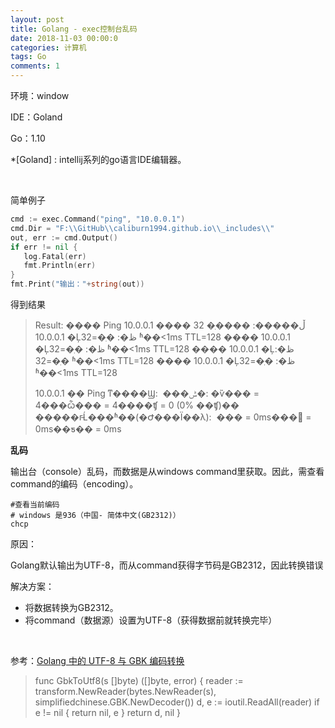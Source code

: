 ```yaml
---
layout: post
title: Golang - exec控制台乱码
date: 2018-11-03 00:00:0
categories: 计算机
tags: Go
comments: 1
---
```


环境：window	

IDE：Goland		

Go：1.10

*[Goland] : intellij系列的go语言IDE编辑器。

<br>

简单例子

```go
cmd := exec.Command("ping", "10.0.0.1")
cmd.Dir = "F:\\GitHub\\caliburn1994.github.io\\_includes\\"
out, err := cmd.Output()
if err != nil {
   log.Fatal(err)
   fmt.Println(err)
}
fmt.Print("输出："+string(out))
```

得到结果

> Result: 
> ���� Ping 10.0.0.1 ���� 32 �ֽڵ�����:
> ���� 10.0.0.1 �Ļظ�: �ֽ�=32 ʱ��<1ms TTL=128
> ���� 10.0.0.1 �Ļظ�: �ֽ�=32 ʱ��<1ms TTL=128
> ���� 10.0.0.1 �Ļظ�: �ֽ�=32 ʱ��<1ms TTL=128
> ���� 10.0.0.1 �Ļظ�: �ֽ�=32 ʱ��<1ms TTL=128
>
> 10.0.0.1 �� Ping ͳ����Ϣ:
> ​    ���ݰ�: �ѷ��� = 4���ѽ��� = 4����ʧ = 0 (0% ��ʧ)��
> �����г̵Ĺ���ʱ��(�Ժ���Ϊ��λ):
> ​    ��� = 0ms��� = 0ms��ƽ�� = 0ms

**乱码**

输出台（console）乱码，而数据是从windows command里获取。因此，需查看command的编码（encoding）。

```shell
#查看当前编码
# windows 是936（中国- 简体中文(GB2312)）
chcp
```

原因：

Golang默认输出为UTF-8，而从command获得字节码是GB2312，因此转换错误

解决方案：

- 将数据转换为GB2312。
- 将command（数据源）设置为UTF-8（获得数据前就转换完毕）

<br>

参考：[Golang 中的 UTF-8 与 GBK 编码转换](http://mengqi.info/html/2015/201507071345-using-golang-to-convert-text-between-gbk-and-utf-8.html)

> func GbkToUtf8(s []byte) ([]byte, error) {
> reader := transform.NewReader(bytes.NewReader(s), simplifiedchinese.GBK.NewDecoder())
> d, e := ioutil.ReadAll(reader)
> if e != nil {
> return nil, e
> }
> return d, nil
> }
